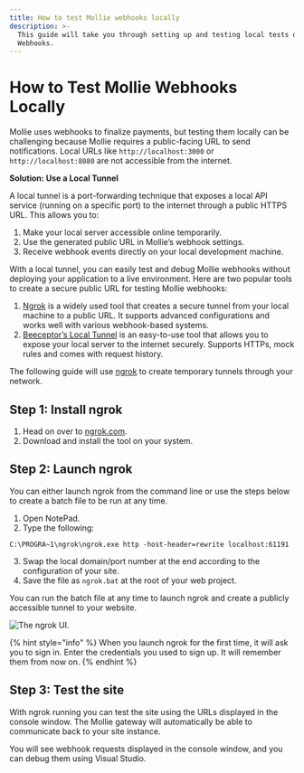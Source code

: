 ```yaml
---
title: How to test Mollie webhooks locally
description: >-
  This guide will take you through setting up and testing local tests of Mollie
  Webhooks.
---
```


# How to Test Mollie Webhooks Locally

Mollie uses webhooks to finalize payments, but testing them locally can be challenging because Mollie requires a public-facing URL to send notifications. Local URLs like `http://localhost:3000` or `http://localhost:8080` are not accessible from the internet.

**Solution: Use a Local Tunnel**

A local tunnel is a port-forwarding technique that exposes a local API service (running on a specific port) to the internet through a public HTTPS URL. This allows you to:

1. Make your local server accessible online temporarily.
2. Use the generated public URL in Mollie’s webhook settings.
3. Receive webhook events directly on your local development machine.

With a local tunnel, you can easily test and debug Mollie webhooks without deploying your application to a live environment. Here are two popular tools to create a secure public URL for testing Mollie webhooks:

1. [Ngrok](https://ngrok.com/?utm_source=docs.umbraco.com) is a widely used tool that creates a secure tunnel from your local machine to a public URL. It supports advanced configurations and works well with various webhook-based systems.
2. [Beeceptor’s Local Tunnel](https://beeceptor.com/local-tunnel/?utm_source=docs.umbraco.com) is an easy-to-use tool that allows you to expose your local server to the internet securely. Supports HTTPs, mock rules and comes with request history. 

The following guide will use [ngrok](https://ngrok.com/?utm_source=docs.umbraco.com) to create temporary tunnels through your network.

## Step 1: Install ngrok

1. Head on over to [ngrok.com](https://ngrok.com/?utm_source=docs.umbraco.com).
2. Download and install the tool on your system.

## Step 2: Launch ngrok

You can either launch ngrok from the command line or use the steps below to create a batch file to be run at any time.

1. Open NotePad.
2. Type the following:

```
C:\PROGRA~1\ngrok\ngrok.exe http -host-header=rewrite localhost:61191
```

3. Swap the local domain/port number at the end according to the configuration of your site.
4. Save the file as `ngrok.bat` at the root of your web project.

You can run the batch file at any time to launch ngrok and create a publicly accessible tunnel to your website.

![The ngrok UI.](../../media/ngrok.png)

{% hint style="info" %}
When you launch ngrok for the first time, it will ask you to sign in. Enter the credentials you used to sign up. It will remember them from now on.
{% endhint %}

## Step 3: Test the site

With ngrok running you can test the site using the URLs displayed in the console window. The Mollie gateway will automatically be able to communicate back to your site instance.

You will see webhook requests displayed in the console window, and you can debug them using Visual Studio.
